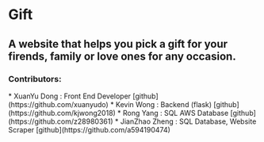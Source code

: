 # Gift

## A website that helps you pick a gift for your firends, family or love ones for any occasion.

<h3>Contributors:</h3>
* XuanYu Dong : Front End Developer                                         [github](https://github.com/xuanyudo) 
* Kevin Wong : Backend (flask)                                              [github](https://github.com/kjwong2018)
* Rong Yang : SQL AWS Database                                              [github](https://github.com/z28980361)
* JianZhao Zheng : SQL Database, Website Scraper                            [github](https://github.com/a594190474)


